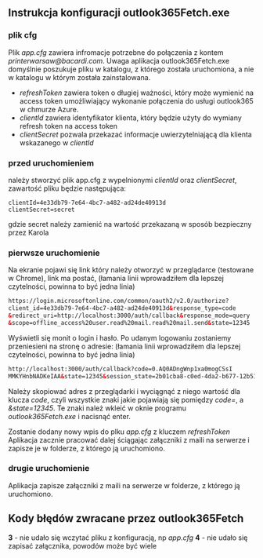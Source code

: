 ## Instrukcja konfiguracji outlook365Fetch.exe
### plik cfg
Plik _app.cfg_ zawiera infromacje potrzebne do połączenia z kontem _printerwarsaw@bacardi.com_. Uwaga aplikacja outlook365Fetch.exe domyślnie poszukuje pliku w katalogu,
z którego została uruchomiona, a nie w katalogu w którym została zainstalowana.
* _refreshToken_ zawiera token o długiej ważności, który może wymienić na access token umożliwiający wykonanie połączenia do usługi outlook365 w chmurze Azure.
* _clientId_ zawiera identyfikator klienta, który będzie użyty do wymiany refresh token na access token
* _clientSecret_ pozwala przekazać informacje uwierzytelniającą dla klienta wskazanego w _clientId_


### przed uruchomieniem
należy stworzyć plik app.cfg z wypelnionymi _clientId_ oraz _clientSecret_, zawartość pliku będzie następująca:
```
clientId=4e33db79-7e64-4bc7-a482-ad24de40913d
clientSecret=secret
```
gdzie secret należy zamienić na wartość przekazaną w sposób bezpieczny przez Karola


### pierwsze uruchomienie
Na ekranie pojawi się link który należy otworzyć w przeglądarce (testowane w Chrome), link ma postać,
(łamania linii wprowadziłem dla lepszej czytelności, powinna to być jedna linia)
```html
https://login.microsoftonline.com/common/oauth2/v2.0/authorize?
client_id=4e33db79-7e64-4bc7-a482-ad24de40913d&response_type=code
&redirect_uri=http://localhost:3000/auth/callback&response_mode=query
&scope=offline_access%20user.read%20mail.read%20mail.send&state=12345
```

Wyświetli się monit o login i hasło. Po udanym logowaniu zostaniemy przeniesieni na stronę o adresie:
(łamania linii wprowadziłem dla lepszej czytelności, powinna to być jedna linia)
```html
http://localhost:3000/auth/callback?code=0.AQ0ADngWnp1xa0mogCSsI
MMKYHnbNADKeIAA&state=12345&session_state=2b01cba8-c0ed-4da2-b677-12b5108dcb84#

```

Należy skopiować adres z przeglądarki i wyciągnąć z niego wartość dla klucza _code_, czyli wszystkie znaki jakie pojawiają się
pomiędzy _code=_, a _&state=12345_. Te znaki należ wkleić w oknie programu _outlook365Fetch.exe_ i nacisnąć enter.

Zostanie dodany nowy wpis do plku _app.cfg_ z kluczem _refreshToken_
Aplikacja zacznie pracować dalej ściągając załączniki z maili na serwerze i zapisze je w folderze, z którego ją uruchomiono.


### drugie uruchomienie
Aplikacja zapisze załączniki z maili na serwerze w folderze, z którego ją uruchomiono.

## Kody błędów zwracane przez outlook365Fetch
__3__ - nie udało się wczytać pliku z konfiguracją, np _app.cfg_
__4__ - nie udało się zapisać załącznika, powodów może być wiele



